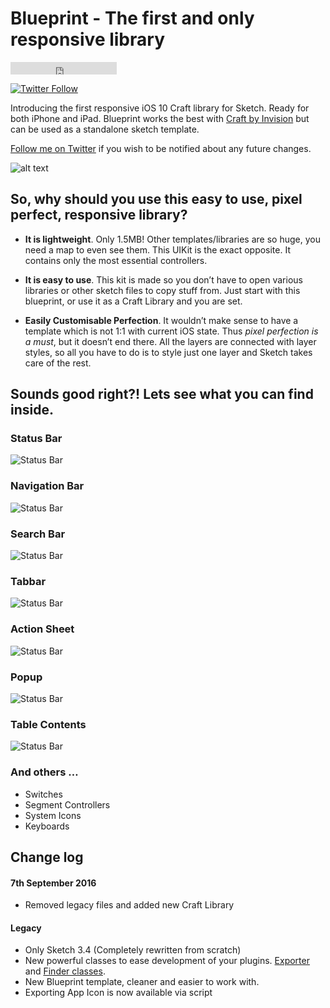 # Blueprint - The first and only responsive library

<iframe src="https://ghbtns.com/github-btn.html?user=rojcyk&repo=blueprint&type=watch&count=true" frameborder="0" scrolling="0" width="170px" height="20px"></iframe>

[![Twitter Follow](https://img.shields.io/twitter/follow/rojcyk.svg?style=social&label=Follow&maxAge=2592000?style=plastic)](https://twitter.com/rojcyk)

Introducing the first responsive iOS 10 Craft library for Sketch. Ready for both iPhone and iPad. Blueprint works the best with [Craft by Invision](https://www.invisionapp.com/craft) but can be used as a standalone sketch template.

[Follow me on Twitter](https://twitter.com/rojcyk) if you wish to be notified about any future changes.

![alt text](https://raw.githubusercontent.com/rojcyk/blueprint/gh-pages/assets/hero.png)

## So, why should you use this easy to use, pixel perfect, responsive library?

- **It is lightweight**. Only 1.5MB! Other templates/libraries are so huge, you need a map to even see them. This UIKit is the exact opposite. It contains only the most essential controllers.

- **It is easy to use**. This kit is made so you don’t have to open various libraries or other sketch files to copy stuff from. Just start with this blueprint, or use it as a Craft Library and you are set.

- **Easily Customisable Perfection**. It wouldn’t make sense to have a template which is not 1:1 with current iOS state. Thus *pixel perfection is a must*, but it doesn’t end there. All the layers are connected with layer styles, so all you have to do is to style just one layer and Sketch takes care of the rest.

## Sounds good right?! Lets see what you can find inside.

### Status Bar

![Status Bar](https://raw.githubusercontent.com/rojcyk/blueprint/gh-pages/assets/1-statusbar.gif)

### Navigation Bar

![Status Bar](https://raw.githubusercontent.com/rojcyk/blueprint/gh-pages/assets/2-navbar.gif)

### Search Bar

![Status Bar](https://raw.githubusercontent.com/rojcyk/blueprint/gh-pages/assets/3-searchbar.gif)

### Tabbar

![Status Bar](https://raw.githubusercontent.com/rojcyk/blueprint/gh-pages/assets/4-tabbar.gif)

### Action Sheet

![Status Bar](https://raw.githubusercontent.com/rojcyk/blueprint/gh-pages/assets/5-action-sheet.gif)

### Popup

![Status Bar](https://raw.githubusercontent.com/rojcyk/blueprint/gh-pages/assets/6-popup.gif)

### Table Contents

![Status Bar](https://raw.githubusercontent.com/rojcyk/blueprint/gh-pages/assets/7-table.gif)

### And others …

- Switches
- Segment Controllers
- System Icons
- Keyboards

## Change log 

#### 7th September 2016
- Removed legacy files and added new Craft Library

#### Legacy 
- Only Sketch 3.4 (Completely rewritten from scratch)
- New powerful classes to ease development of your plugins. [Exporter](https://gist.github.com/rojcyk/7a24007beb75c5641ed4) and [Finder classes](https://gist.github.com/rojcyk/c5635b097ba52618249f).
- New Blueprint template, cleaner and easier to work with.
- Exporting App Icon is now available via script
